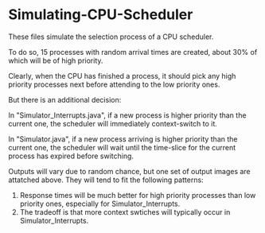 # Simulating-CPU-Scheduler

These files simulate the selection process of a CPU scheduler. 

To do so, 15 processes with random arrival times are created, about 30% of which will be of high priority.

Clearly, when the CPU has finished a process, it should pick any high priority processes next before attending to the low priority ones.

But there is an additional decision:

In "Simulator_Interrupts.java", if a new process is higher priority than the current one, the scheduler will immediately context-switch to it. 

In "Simulator.java", if a new process arriving is higher priority than the current one, the scheduler will wait until the time-slice for the current process has expired before switching.

Outputs will vary due to random chance, but one set of output images are attatched above. They will tend to fit the following patterns:
1. Response times will be much better for high priority processes than low priority ones, especially for Simulator_Interrupts.
2. The tradeoff is that more context swtiches will typically occur in Simulator_Interrupts. 
